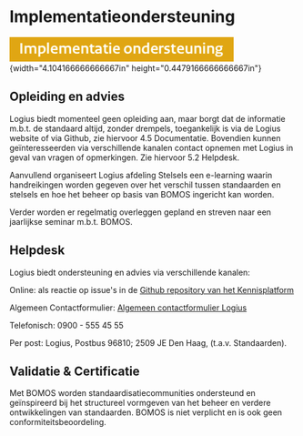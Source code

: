 # Implementatieondersteuning

![](images/image9.png){width="4.104166666666667in"
height="0.4479166666666667in"}

## Opleiding en advies

Logius biedt momenteel geen opleiding aan, maar borgt dat de informatie
m.b.t. de standaard altijd, zonder drempels, toegankelijk is via de
Logius website of via Github, zie hiervoor 4.5 Documentatie. Bovendien
kunnen geïnteresseerden via verschillende kanalen contact opnemen met
Logius in geval van vragen of opmerkingen. Zie hiervoor 5.2 Helpdesk.

Aanvullend organiseert Logius afdeling Stelsels een e-learning waarin
handreikingen worden gegeven over het verschil tussen standaarden en
stelsels en hoe het beheer op basis van BOMOS ingericht kan worden.

Verder worden er regelmatig overleggen gepland en streven naar een
jaarlijkse seminar m.b.t. BOMOS.

## Helpdesk

Logius biedt ondersteuning en advies via verschillende kanalen:

Online: als reactie op issue\'s in de [Github repository van het Kennisplatform](https://github.com/Logius-standaarden/BOMOS-Fundament/issues)

Algemeen Contactformulier: [Algemeen contactformulier Logius](https://www.logius.nl/contact/formulieren/algemeen-contactformulier)

Telefonisch: 0900 - 555 45 55

Per post: Logius, Postbus 96810; 2509 JE Den Haag, (t.a.v. Standaarden).

## Validatie & Certificatie

Met BOMOS worden standaardisatiecommunities ondersteund en geïnspireerd
bij het structureel vormgeven van het beheer en verdere ontwikkelingen
van standaarden. BOMOS is niet verplicht en is ook geen
conformiteitsbeoordeling.
